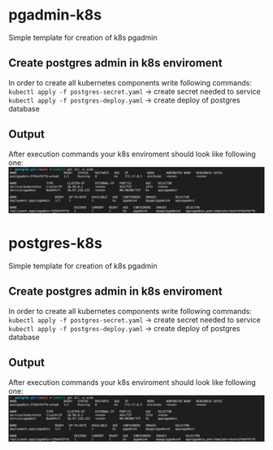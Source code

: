 # pgadmin-k8s
Simple template for creation of k8s pgadmin

## Create postgres admin in k8s enviroment
In order to create all kubernetes components write following commands:
`kubectl apply -f postgres-secret.yaml` -> create secret needed to service
`kubectl apply -f postgres-deploy.yaml` -> create deploy of postgres database

## Output
After execution commands your k8s enviroment should look like following one:
<img src="./images/pgadmin.png" alt="Pgadmin deploy">

# postgres-k8s
Simple template for creation of k8s pgadmin

## Create postgres admin in k8s enviroment
In order to create all kubernetes components write following commands:
`kubectl apply -f postgres-secret.yaml` -> create secret needed to service
`kubectl apply -f postgres-deploy.yaml` -> create deploy of postgres database

## Output
After execution commands your k8s enviroment should look like following one:
<img src="./images/pgadmin.png" alt="Pgadmin deploy">
